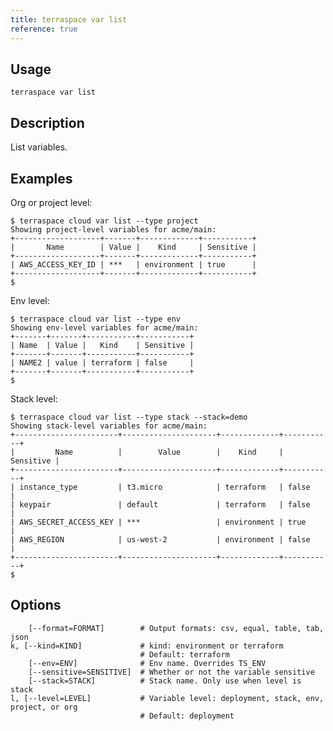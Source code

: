 ```yaml
---
title: terraspace var list
reference: true
---
```


## Usage

    terraspace var list

## Description

List variables.

## Examples

Org or project level:

    $ terraspace cloud var list --type project
    Showing project-level variables for acme/main:
    +-------------------+-------+-------------+-----------+
    |       Name        | Value |    Kind     | Sensitive |
    +-------------------+-------+-------------+-----------+
    | AWS_ACCESS_KEY_ID | ***   | environment | true      |
    +-------------------+-------+-------------+-----------+
    $

Env level:

    $ terraspace cloud var list --type env
    Showing env-level variables for acme/main:
    +-------+-------+-----------+-----------+
    | Name  | Value |   Kind    | Sensitive |
    +-------+-------+-----------+-----------+
    | NAME2 | value | terraform | false     |
    +-------+-------+-----------+-----------+
    $

Stack level:

    $ terraspace cloud var list --type stack --stack=demo
    Showing stack-level variables for acme/main:
    +-----------------------+---------------------+-------------+-----------+
    |         Name          |        Value        |    Kind     | Sensitive |
    +-----------------------+---------------------+-------------+-----------+
    | instance_type         | t3.micro            | terraform   | false     |
    | keypair               | default             | terraform   | false     |
    | AWS_SECRET_ACCESS_KEY | ***                 | environment | true      |
    | AWS_REGION            | us-west-2           | environment | false     |
    +-----------------------+---------------------+-------------+-----------+
    $


## Options

```
    [--format=FORMAT]        # Output formats: csv, equal, table, tab, json
k, [--kind=KIND]             # kind: environment or terraform
                             # Default: terraform
    [--env=ENV]              # Env name. Overrides TS_ENV
    [--sensitive=SENSITIVE]  # Whether or not the variable sensitive
    [--stack=STACK]          # Stack name. Only use when level is stack
l, [--level=LEVEL]           # Variable level: deployment, stack, env, project, or org
                             # Default: deployment
```


